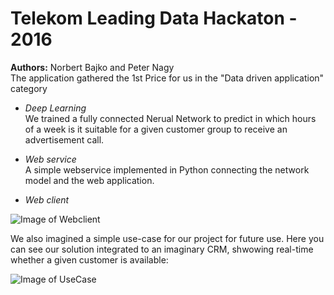 # Telekom Leading Data Hackaton - 2016

<b>Authors:</b> Norbert Bajko and Peter Nagy</br>
The application gathered the 1st Price for us in the "Data driven application" category

* *Deep Learning*</br>
We trained a fully connected Nerual Network to predict in which hours of a week is it suitable for a given customer group to receive an advertisement call.

* *Web service*</br>
A simple webservice implemented in Python connecting the network model and the web application.

* *Web client*</br>

![Image of Webclient](https://github.com/norbertbajko/Telekom-Leading-Data-Hackaton-2016/blob/master/screen.png)


We also imagined a simple use-case for our project for future use. Here you can see our solution integrated to an imaginary CRM, shwowing real-time whether a given customer is available:

![Image of UseCase](https://github.com/norbertbajko/Telekom-Leading-Data-Hackaton-2016/blob/master/upgrade.png)
